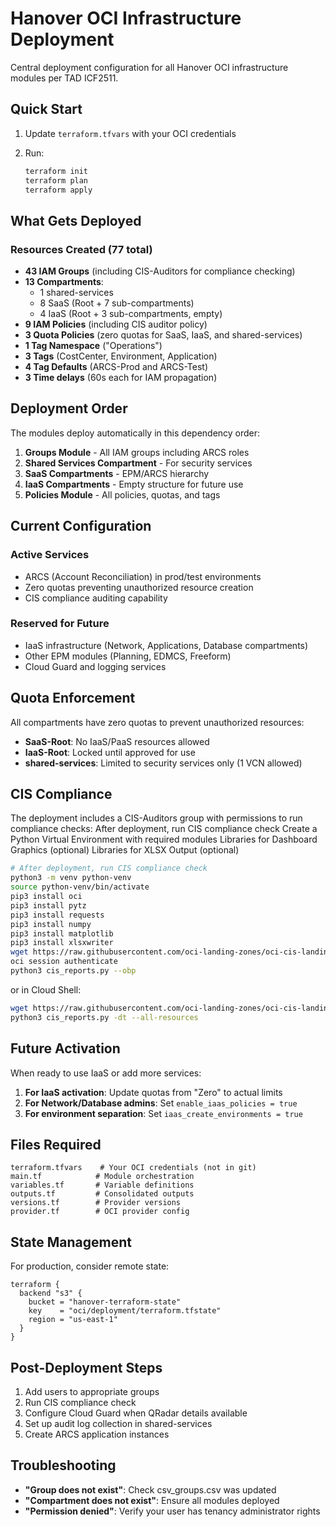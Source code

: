 # Hanover OCI Infrastructure Deployment

Central deployment configuration for all Hanover OCI infrastructure modules per TAD ICF2511.

## Quick Start

1. Update `terraform.tfvars` with your OCI credentials
2. Run:

   ```bash
   terraform init
   terraform plan
   terraform apply
   ```

## What Gets Deployed

### Resources Created (77 total)

- **43 IAM Groups** (including CIS-Auditors for compliance checking)
- **13 Compartments**:
  - 1 shared-services
  - 8 SaaS (Root + 7 sub-compartments)
  - 4 IaaS (Root + 3 sub-compartments, empty)
- **9 IAM Policies** (including CIS auditor policy)
- **3 Quota Policies** (zero quotas for SaaS, IaaS, and shared-services)
- **1 Tag Namespace** ("Operations")
- **3 Tags** (CostCenter, Environment, Application)
- **4 Tag Defaults** (ARCS-Prod and ARCS-Test)
- **3 Time delays** (60s each for IAM propagation)

## Deployment Order

The modules deploy automatically in this dependency order:

1. **Groups Module** - All IAM groups including ARCS roles
2. **Shared Services Compartment** - For security services
3. **SaaS Compartments** - EPM/ARCS hierarchy
4. **IaaS Compartments** - Empty structure for future use
5. **Policies Module** - All policies, quotas, and tags

## Current Configuration

### Active Services

- ARCS (Account Reconciliation) in prod/test environments
- Zero quotas preventing unauthorized resource creation
- CIS compliance auditing capability

### Reserved for Future

- IaaS infrastructure (Network, Applications, Database compartments)
- Other EPM modules (Planning, EDMCS, Freeform)
- Cloud Guard and logging services

## Quota Enforcement

All compartments have zero quotas to prevent unauthorized resources:

- **SaaS-Root**: No IaaS/PaaS resources allowed
- **IaaS-Root**: Locked until approved for use
- **shared-services**: Limited to security services only (1 VCN allowed)

## CIS Compliance

The deployment includes a CIS-Auditors group with permissions to run compliance checks:
After deployment, run CIS compliance check
Create a Python Virtual Environment with required modules
Libraries for Dashboard Graphics (optional)
Libraries for XLSX Output (optional)

```bash
# After deployment, run CIS compliance check
python3 -m venv python-venv
source python-venv/bin/activate
pip3 install oci
pip3 install pytz
pip3 install requests
pip3 install numpy
pip3 install matplotlib
pip3 install xlsxwriter
wget https://raw.githubusercontent.com/oci-landing-zones/oci-cis-landingzone-quickstart/main/scripts/cis_reports.py
oci session authenticate
python3 cis_reports.py --obp
```

or in Cloud Shell:

```bash
wget https://raw.githubusercontent.com/oci-landing-zones/oci-cis-landingzone-quickstart/main/scripts/cis_reports.py
python3 cis_reports.py -dt --all-resources
```

## Future Activation

When ready to use IaaS or add more services:

1. **For IaaS activation**: Update quotas from "Zero" to actual limits
2. **For Network/Database admins**: Set `enable_iaas_policies = true`
3. **For environment separation**: Set `iaas_create_environments = true`

## Files Required

```
terraform.tfvars    # Your OCI credentials (not in git)
main.tf            # Module orchestration
variables.tf       # Variable definitions
outputs.tf         # Consolidated outputs
versions.tf        # Provider versions
provider.tf        # OCI provider config
```

## State Management

For production, consider remote state:

```hcl
terraform {
  backend "s3" {
    bucket = "hanover-terraform-state"
    key    = "oci/deployment/terraform.tfstate"
    region = "us-east-1"
  }
}
```

## Post-Deployment Steps

1. Add users to appropriate groups
2. Run CIS compliance check
3. Configure Cloud Guard when QRadar details available
4. Set up audit log collection in shared-services
5. Create ARCS application instances

## Troubleshooting

- **"Group does not exist"**: Check csv_groups.csv was updated
- **"Compartment does not exist"**: Ensure all modules deployed
- **"Permission denied"**: Verify your user has tenancy administrator rights
